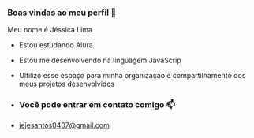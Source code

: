 ### Boas vindas ao meu perfil 💙

Meu nome é Jéssica Lima

- Estou estudando Alura
- Estou me desenvolvendo na linguagem JavaScrip
- Ultilizo esse espaço para minha organização e compartilhamento dos meus projetos desenvolvidos

- ### Você pode entrar em contato comigo 📫

- jejesantos0407@gmail.com
